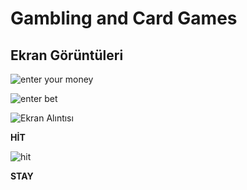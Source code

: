 #  Gambling and Card Games
## Ekran Görüntüleri
![enter your money](https://user-images.githubusercontent.com/116388836/218526724-ea04f7c9-5e88-48ff-b4e6-9823a1e2a556.PNG)

![enter bet](https://user-images.githubusercontent.com/116388836/218528154-bdedc085-6c9f-46f3-b58c-ac4c85517fe3.PNG)

![Ekran Alıntısı](https://user-images.githubusercontent.com/116388836/218527561-9da367e2-8ed9-4bc9-a400-1f8a5f699c62.PNG)

**HİT**

![hit](https://user-images.githubusercontent.com/116388836/218527783-8bd7659f-8a92-4fb7-bfce-65dd1fa9b3c3.PNG)

**STAY**


